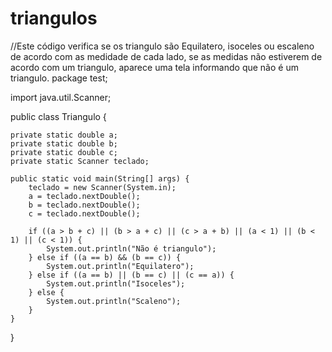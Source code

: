 # triangulos
//Este código verifica se os triangulo são Equilatero, isoceles ou escaleno de acordo com as medidade de cada lado, se as medidas não estiverem de acordo com um triangulo, aparece uma tela informando que não é um triangulo.
package test;

import java.util.Scanner;

public class Triangulo {

	private static double a;
	private static double b;
	private static double c;
	private static Scanner teclado;

	public static void main(String[] args) {
		teclado = new Scanner(System.in);
		a = teclado.nextDouble();
		b = teclado.nextDouble();
		c = teclado.nextDouble();

		if ((a > b + c) || (b > a + c) || (c > a + b) || (a < 1) || (b < 1) || (c < 1)) {
			System.out.println("Não é triangulo");
		} else if ((a == b) && (b == c)) {
			System.out.println("Equilatero");
		} else if ((a == b) || (b == c) || (c == a)) {
			System.out.println("Isoceles");
		} else {
			System.out.println("Scaleno");
		}
	}
}
